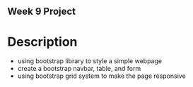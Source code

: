 ## Week 9 Project

# Description
- using bootstrap library to style a simple webpage
- create a bootstrap navbar, table, and form
- using bootstrap grid system to make the page responsive
